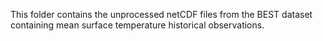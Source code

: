 This folder contains the unprocessed netCDF files from the BEST dataset containing mean surface temperature historical observations.
